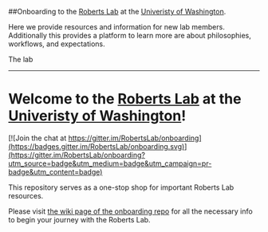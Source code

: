 ##Onboarding to the [Roberts Lab](faculty.washington.edu/sr320) at the [Univeristy of Washington](https://www.washington.edu/).

Here we provide resources and information for new lab members. Additionally this provides a platform to learn more are about philosophies, workflows, and expectations. 

The lab 






---

# Welcome to the [Roberts Lab](faculty.washington.edu/sr320) at the [Univeristy of Washington](https://www.washington.edu/)!

[![Join the chat at https://gitter.im/RobertsLab/onboarding](https://badges.gitter.im/RobertsLab/onboarding.svg)](https://gitter.im/RobertsLab/onboarding?utm_source=badge&utm_medium=badge&utm_campaign=pr-badge&utm_content=badge)

This repository serves as a one-stop shop for important Roberts Lab resources.

Please visit [the wiki page of the onboarding repo](https://github.com/RobertsLab/onboarding/wiki) for all the necessary info to begin your journey with the Roberts Lab.
 